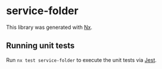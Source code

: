 # service-folder

This library was generated with [Nx](https://nx.dev).

## Running unit tests

Run `nx test service-folder` to execute the unit tests via [Jest](https://jestjs.io).
